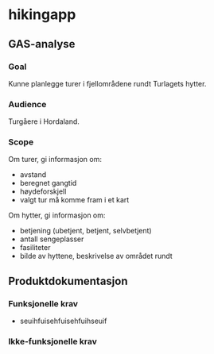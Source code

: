 # hikingapp
## GAS-analyse
### Goal
Kunne planlegge turer i fjellområdene rundt Turlagets hytter.
### Audience
Turgåere i Hordaland.
### Scope
Om turer, gi informasjon om:
* avstand
* beregnet gangtid
* høydeforskjell
* valgt  tur må komme fram i et kart

Om hytter, gi informasjon om:
* betjening (ubetjent, betjent, selvbetjent)
* antall sengeplasser
* fasiliteter
* bilde av hyttene, beskrivelse av området rundt

## Produktdokumentasjon
### Funksjonelle krav
* seuihfuisehfuisehfuihseuif 

### Ikke-funksjonelle krav
